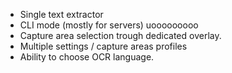 * Single text extractor
* CLI mode (mostly for servers) uooooooooo
* Capture area selection trough dedicated overlay.
* Multiple settings / capture areas profiles
* Ability to choose OCR language.